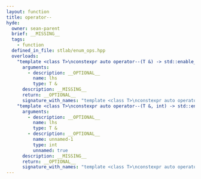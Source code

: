```yaml
---
layout: function
title: operator--
hyde:
  owner: sean-parent
  brief: __MISSING__
  tags:
    - function
  defined_in_file: stlab/enum_ops.hpp
  overloads:
    "template <class T>\nconstexpr auto operator--(T &) -> std::enable_if_t<stlab::implementation::has_enabled_arithmetic<T>, T &>":
      arguments:
        - description: __OPTIONAL__
          name: lhs
          type: T &
      description: __MISSING__
      return: __OPTIONAL__
      signature_with_names: "template <class T>\nconstexpr auto operator--(T & lhs) -> std::enable_if_t<stlab::implementation::has_enabled_arithmetic<T>, T &>"
    "template <class T>\nconstexpr auto operator--(T &, int) -> std::enable_if_t<stlab::implementation::has_enabled_arithmetic<T>, T>":
      arguments:
        - description: __OPTIONAL__
          name: lhs
          type: T &
        - description: __OPTIONAL__
          name: unnamed-1
          type: int
          unnamed: true
      description: __MISSING__
      return: __OPTIONAL__
      signature_with_names: "template <class T>\nconstexpr auto operator--(T & lhs, int) -> std::enable_if_t<stlab::implementation::has_enabled_arithmetic<T>, T>"
---
```

